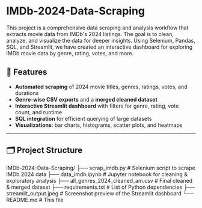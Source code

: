# IMDb-2024-Data-Scraping
This project is a comprehensive data scraping and analysis workflow that extracts movie data from IMDb's 2024 listings. The goal is to clean, analyze, and visualize the data for deeper insights. Using Selenium, Pandas, SQL, and Streamlit, we have created an interactive dashboard for exploring IMDb movie data by genre, rating, votes, and more.

## 🚀 Features

- **Automated scraping** of 2024 movie titles, genres, ratings, votes, and durations  
- **Genre‑wise CSV exports** and a **merged cleaned dataset**  
- **Interactive Streamlit dashboard** with filters for genre, rating, vote count, and runtime  
- **SQL integration** for efficient querying of large datasets  
- **Visualizations**: bar charts, histograms, scatter plots, and heatmaps

---

## 🗂 Project Structure
IMDb-2024-Data-Scraping/ ├── scrap_imdb.py # Selenium script to scrape IMDb 2024 data ├── data_imdb.ipynb # Jupyter notebook for cleaning & exploratory analysis ├── all_genres_2024_cleaned_am.csv # Final cleaned & merged dataset ├── requirements.txt # List of Python dependencies ├── streamlit_output.jpeg # Screenshot preview of the Streamlit dashboard └── README.md # This file
